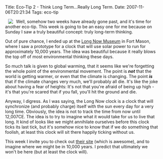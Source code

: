 Title: Eco-Tip 2 - Think Long Term...Really Long Term.
Date: 2007-11-06T20:21:34
Tags: eco-tip


<a href="http://michaeljaylissner.com/images/longnowclock"><img src="http://michaeljaylissner.com/files/images/longnowclock.thumbnail.jpg" align="left" hspace="10"></a>Well, somehow two weeks have already gone past, and it's time for another eco-tip. This week is going to be an easy one for me because on Sunday I saw a truly beautiful concept: truly long-term thinking.

Out of pure chance, I ended up at the <a href="http://www.longnow.org" target="_blank">Long Now Museum</a> in Fort Mason, where I saw a prototype for a clock that will use solar power to run for approximately 10,000 years. The idea was beautiful because it really blows the top off of most environmental thinking these days.

So much talk is given to global warming, that it seems like we're forgetting the whole point of the environmental movement. The point is <i><strong>not</strong></i> that the world is getting warmer, or even that the climate is changing. The point <i><strong>is</strong></i> that if the climate changes very much, we'll probably all die. It's like the joke about having a fear of heights: It's not that you're afraid of being up high - it's that you're scared that if you fall, you'll hit the ground and die.

Anyway, I digress. As I was saying, the Long Now clock is a clock that will synchronize (and probably charge) itself with the sun every day for a very long time. Obviously, the idea is not to track the time from now until 12,007CE. The idea is to try to imagine what it would take for us to live that long. It kind of looks like we might annihilate ourselves before this clock ticks its last tick, but it's somehow nice to know that if we do something that foolish, at least this clock will sit there happily ticking without us.

This week I invite you to check out <a href="http://www.longnow.org" target="_blank">their site</a> (which is awesome), and to imagine where we might be in 10,000 years. I predict that ultimately we won't be here (but at least the clock will).<!--break-->